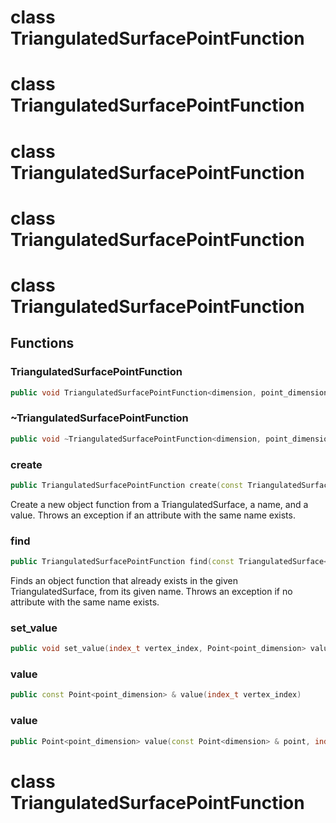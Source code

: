 # class TriangulatedSurfacePointFunction

# class TriangulatedSurfacePointFunction

# class TriangulatedSurfacePointFunction

# class TriangulatedSurfacePointFunction

# class TriangulatedSurfacePointFunction


## Functions

### TriangulatedSurfacePointFunction

```cpp
public void TriangulatedSurfacePointFunction<dimension, point_dimension>(TriangulatedSurfacePointFunction<dimension, point_dimension> && other)
```


### ~TriangulatedSurfacePointFunction

```cpp
public void ~TriangulatedSurfacePointFunction<dimension, point_dimension>()
```


### create

```cpp
public TriangulatedSurfacePointFunction create(const TriangulatedSurface<dimension> & solid, string_view function_name, Point<point_dimension> value)
```


 Create a new object function from a TriangulatedSurface, a name, and a value. Throws an exception if an attribute with the same name exists.

### find

```cpp
public TriangulatedSurfacePointFunction find(const TriangulatedSurface<dimension> & solid, string_view function_name)
```


 Finds an object function that already exists in the given TriangulatedSurface, from its given name. Throws an exception if no attribute with the same name exists.

### set_value

```cpp
public void set_value(index_t vertex_index, Point<point_dimension> value)
```


### value

```cpp
public const Point<point_dimension> & value(index_t vertex_index)
```


### value

```cpp
public Point<point_dimension> value(const Point<dimension> & point, index_t tetrahedron_id)
```




# class TriangulatedSurfacePointFunction

